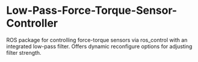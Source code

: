 # Low-Pass-Force-Torque-Sensor-Controller
ROS package for controlling force-torque sensors via ros_control with an integrated low-pass filter. Offers dynamic reconfigure options for adjusting filter strength.
